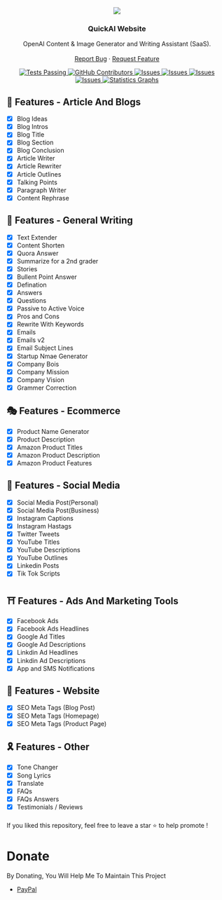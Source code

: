 
<center><img src="https://capsule-render.vercel.app/api?type=waving&color=gradient&height=200&section=header&text=QuickAI&fontSize=80&fontAlignY=35&animation=twinkling&fontColor=gradient" /></center>
        

<!-- PROJECT LOGO -->
  <h3 align="center">QuickAI Website</h3>

  <p align="center">
    OpenAI Content & Image Generator and Writing Assistant (SaaS).
    <br />
    <br />
    <a href="https://github.com/sahilarun/QUICKAI-2.3/issues">Report Bug</a>
    ·
    <a href="https://github.com/sahilarun/QUICKAI-2.3/issues">Request Feature</a>
  </p>
</p>
<!-- ABOUT THE PROJECT -->

<p align="center">
  <a href="https://github.com/sahilarun/QUICKAI-2.3/actions">
    <img alt="Tests Passing" src="https://github.com/sahilarun/QUICKAI-2.3/workflows/CodeQL/badge.svg" />
  </a>
  <a href="https://github.com/sahilarun/QUICKAI-2.3/graphs/contributors">
    <img alt="GitHub Contributors" src="https://img.shields.io/github/contributors/sahilarun/QUICKAI-2.3" />
  </a>
  <a href="https://github.com/sahilarun/QUICKAI-2.3/issues">
    <img alt="Issues" src="https://img.shields.io/github/issues/sahilarun/QUICKAI-2.3" />
  </a>
  <a href="https://github.com/sahilarun/QUICKAI-2.3/blob/master/LICENSE">
    <img alt="Issues" src="https://img.shields.io/github/license/sahilarun/QUICKAI-2.3" />
  </a>
  <a href="https://github.com/sahilarun/QUICKAI-2.3/pulls">
    <img alt="Issues" src="https://img.shields.io/github/issues-pr-closed/sahilarun/QUICKAI-2.3" />
  </a>
  <a href="https://github.com/sahilarun/QUICKAI-2.3/commits">
    <img alt="Issues" src="https://img.shields.io/github/last-commit/sahilarun/QUICKAI-2.3" />
  </a>
  <a href="https://github.com/sahilarun/QUICKAI-2.3"><img alt="Statistics Graphs" src="https://repobeats.axiom.co/api/embed/966fb1f700b2ca070b73426ccafcc5dd2b7576fb.svg"></a>
</p>

## 🌟 Features - Article And Blogs
- [x] Blog Ideas
- [X] Blog Intros
- [x] Blog Title
- [x] Blog Section
- [x] Blog Conclusion
- [x] Article Writer
- [x] Article Rewriter
- [x] Article Outlines
- [x] Talking Points
- [x] Paragraph Writer
- [x] Content Rephrase

## 🥀 Features - General Writing
- [x] Text Extender
- [X] Content Shorten
- [x] Quora Answer
- [x] Summarize for a 2nd grader
- [x] Stories
- [x] Bullent Point Answer
- [x] Defination
- [x] Answers
- [x] Questions
- [x] Passive to Active Voice
- [x] Pros and Cons
- [x] Rewrite With Keywords
- [x] Emails
- [x] Emails v2
- [x] Email Subject Lines
- [x] Startup Nmae Generator
- [x] Company Bois
- [x] Company Mission
- [x] Company Vision
- [x] Grammer Correction

## 🎭 Features - Ecommerce
- [x] Product Name Generator
- [X] Product Description
- [x] Amazon Product Titles
- [x] Amazon Product Description
- [x] Amazon Product Features

## 💫 Features - Social Media
- [x] Social Media Post(Personal)
- [X] Social Media Post(Business)
- [x] Instagram Captions
- [x] Instagram Hastags
- [x] Twitter Tweets
- [x] YouTube Titles
- [x] YouTube Descriptions
- [x] YouTube Outlines
- [x] Linkedin Posts
- [x] Tik Tok Scripts

## ⛩️ Features - Ads And Marketing Tools
- [x] Facebook Ads
- [X] Facebook Ads Headlines
- [x] Google Ad Titles
- [x] Google Ad Descriptions
- [x] Linkdin Ad Headlines
- [x] Linkdin Ad Descriptions
- [x] App and SMS Notifications

## 🎈 Features - Website
- [x] SEO Meta Tags (Blog Post)
- [X] SEO Meta Tags (Homepage)
- [x] SEO Meta Tags (Product Page)

## 🎗️ Features - Other
- [x] Tone Changer
- [X] Song Lyrics
- [x] Translate
- [x] FAQs
- [x] FAQs Answers
- [x] Testimonials / Reviews

###
If you liked this repository, feel free to leave a star ⭐ to help promote !


# Donate

 By Donating, You Will Help Me To Maintain This Project 

- [PayPal](https://www.paypal.me/SahilArun0)



[version-shield]: https://img.shields.io/github/package-json/v/sahilarun/QUICKAI-2.3?style=for-the-badge
[version-url]: https://github.com/sahilarun/QUICKAI-2.3
[contributors-shield]: https://img.shields.io/github/contributors/sahilarun/QUICKAI-2.3.svg?style=for-the-badge
[contributors-url]: https://github.com/sahilarun/QUICKAI-2.3/graphs/contributors
[forks-shield]: https://img.shields.io/github/forks/sahilarun/QUICKAI-2.3.svg?style=for-the-badge
[forks-url]: https://github.com/sahilarun/QUICKAI-2.3/network/members
[stars-shield]: https://img.shields.io/github/stars/sahilarun/QUICKAI-2.3.svg?style=for-the-badge
[stars-url]: https://github.com/sahilarun/QUICKAI-2.3/stargazers
[issues-shield]: https://img.shields.io/github/issues/sahilarun/QUICKAI-2.3.svg?style=for-the-badge
[issues-url]: https://github.com/sahilarun/QUICKAI-2.3/issues
[license-shield]: https://img.shields.io/github/license/sahilarun/QUICKAI-2.3.svg?style=for-the-badge
[license-url]: https://github.com/sahilarun/QUICKAI-2.3/blob/master/LICENSE
